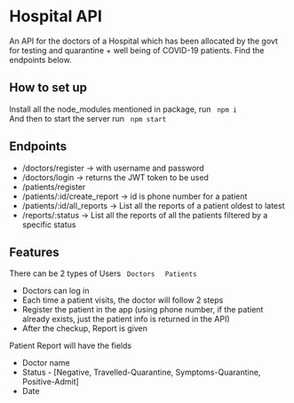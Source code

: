 # Hospital API

An API for the doctors of a Hospital which has been allocated by the
govt for testing and quarantine + well being of COVID-19 patients. Find the endpoints below.

## How to set up
 Install all the node_modules mentioned in package, run
 <code> npm i </code>
 And then to start the server run
 <code> npm start </code>

## Endpoints
- /doctors/register → with username and password
- /doctors/login → returns the JWT token to be used
- /patients/register
- /patients/:id/create_report → id is phone number for a patient
- /patients/:id/all_reports → List all the reports of a patient oldest to latest
- /reports/:status → List all the reports of all the patients filtered by a specific status

## Features
 There can be 2 types of Users
<code> Doctors </code> <code> Patients </code>

- Doctors can log in
- Each time a patient visits, the doctor will follow 2 steps
- Register the patient in the app (using phone number, if the patient already exists, just the patient info is returned in the API)
- After the checkup, Report is given

Patient Report will have the fields
- Doctor name
- Status - [Negative, Travelled-Quarantine, Symptoms-Quarantine,
Positive-Admit]
- Date
